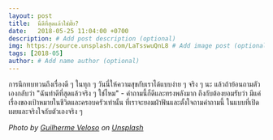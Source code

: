 ```yaml
---
layout: post
title:  นี่ดีที่สุดแล้วใช่มั๊ย?
date:   2018-05-25 11:04:00 +0700
description: # Add post description (optional)
img: https://source.unsplash.com/LaTsswuQnL8 # Add image post (optional)
tags: [2018-05]
author: # Add name author (optional)
---
```

การนึกทบทวนถึงเรื่องดี ๆ ในทุก ๆ วันนี่ให้ความสุขกับเราได้แบบง่าย ๆ จริง ๆ นะ แล้วถ้าย้อนถามตัวเองกลับว่า "ฉันทำดีที่สุดแล้วจริง ๆ ใช่ไหม" - คำถามนี้ก็ดีและทรงพลังมาก ถึงกับต้องยอมรับว่า มีแค่เรื่องของเป้าหมายในชีวิตและครอบครัวเท่านั้น ที่เราจะยอมฝ่าฟันและตั้งใจถามคำถามนี้ ในแบบที่เปิดเผยและจริงใจกับตัวเองจริง ๆ

*Photo by [Guilherme Veloso](https://unsplash.com/@outraperspectiva) on [Unsplash](https://unsplash.com)*
